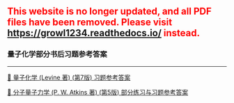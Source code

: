 ## <font color=red>This website is no longer updated, and all PDF files have been removed. Please visit <a href="https://growl1234.readthedocs.io/">https://growl1234.readthedocs.io/</a> instead.</font>

### 量子化学部分书后习题参考答案

___

[📄 量子化学 (Levine 著) (第7版) 习题参考答案](/quantum/solutions_manual/qc7e.pdf)

[📄 分子量子力学 (P. W. Atkins 著) (第5版) 部分练习与习题参考答案](/quantum/solutions_manual/mqm5e_selected.pdf)
